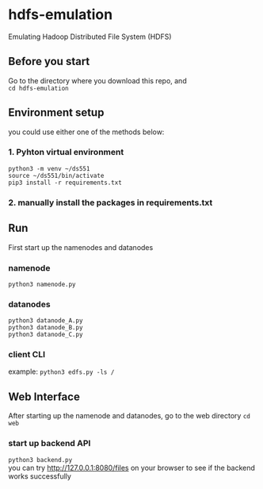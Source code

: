 # hdfs-emulation
Emulating Hadoop Distributed File System (HDFS)

## Before you start
Go to the directory where you download this repo, and\
```cd hdfs-emulation```

## Environment setup
you could use either one of the methods below:
### 1. Pyhton virtual environment
```python3 -m venv ~/ds551```\
```source ~/ds551/bin/activate```\
```pip3 install -r requirements.txt```
### 2. manually install the packages in requirements.txt

## Run
First start up the namenodes and datanodes

### namenode
```python3 namenode.py```

### datanodes
```python3 datanode_A.py```\
```python3 datanode_B.py```\
```python3 datanode_C.py```

### client CLI
example:
```python3 edfs.py -ls /```

## Web Interface
After starting up the namenode and datanodes,
go to the web directory
```cd web```
### start up backend API
```python3 backend.py```\
you can try http://127.0.0.1:8080/files on your browser to see if the backend works successfully
